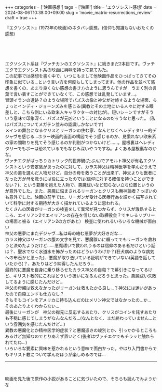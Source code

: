 +++
categories = ['映画感想']
tags = ['映画']
title = 'エクソシスト感想'
date = 2024-08-06T10:38:00+09:00
slug = 'movie_matrix-resurrections_review'
draft = true
+++

『エクソシスト』(1973年の映画)のネタバレ感想。(信仰も知識もないおたくの感想)
<!--more-->
<br>
<br>
<br>

エクソシスト系は『ヴァチカンのエクソシスト』に続きまだ2本目です。ヴァチエクでエクソシスト系の映画に興味を持って見てみた。
<br>
この記事では感想を書く中で、いつにもまして他映画作品をひっぱってきてその印象に似ている…という言い方を何度もしてしまってます。他の作品を並べて感想を書くの、あまり良くない感想の書き方のように思うんですが　うまく別の言葉で言い表すことができていなくて、この感想では乱発しています…。
<br>
冒頭イランの遺跡？のような場所でパズスの像と神父が対峙するような場面、ちょっとインディ・ジョーンズみを感じる(異教とその土地にいる人々に対する眼差しと、こちら側にいる欧米人キャラクターの対比が)。短いシーンですがそういう意味で印象深く、パズスが元凶ということになるのだろうなと思った。
(私はパズスについてメガテン並みの認識しかないです)
<br>
メインの舞台になるクリスとリーガンの住む家、なんとなくヘレディタリー的デジャヴを感じる…ホラー映画的画面の構図でそう感じるのか、見慣れない欧米系の家の間取りを見てそう感じるのか判別がつかないけど……。屋根裏はヘレディタリーでもボーは恐れているでもなじみ深いやつですね。よくある屋根裏なのかな。
<br>
ヴァチエクがばっちりカトリック的世界観(たぶん)でアモルト神父が有名エクソシストという安定感があったのに対して、カラス神父は精神医学を学んだうえで神父の道を選んだ人物だけど、自分の母を救うことが出来ず、神父よりも医者になった方が母を救うには役に立ったのでは(信仰に対する確信を持つことができない？)、という葛藤を抱えた人物で、悪魔祓いなど知らない立ち位置というのが意外でした。また、悪魔に悩まされるリーガンとクリスも無神論者？っぽいのも意外でした。映画の前半では、リーガンが受ける医療行為を細かく描写されていて科学に対する期待が大きく描かれているように思われる。
<br>
たくさんの医者がリーガンの検査をして異常が見つからず、クリスが激昂するところ、エイリアン2でエイリアンの存在を信じない取締役会？でキレるリプリーの場面と被る（エイリアン2の方があと）
検査に使われるいろいろな機械が面白い
<br>
神父の悪夢にまたデジャヴ…私は母の絡む悪夢が大好きだな…
<br>
カラス神父はリーガンの腹の文字を見て、悪魔祓いに頼ってでもリーガンを救おうと決めたようだけど……悪魔祓いで救われうるのは信仰のある者だけという話は？、聖水でなく水道水を怖がったのはどういうわけか？(狂犬病のような病気への布石かと思った)、悪魔が取り憑いている証明ができていない(英語を話していたから)？、あたりはどう納得したんだろう…
<br>
最終的に悪魔を自身に乗り移らせたカラス神父の自殺？で幕引きになってるけど、キリスト教的にこれはどういう扱いになるんだろうと思った。悪魔祓い失敗してるように感じたんだけど…
<br>
神父の母親は救えなかったがリーガンは救えたから良し…？神父には迷いがあったので自殺エンドも仕方なし？
<br>
そもそもコインをアメリカに持ち込んだのはメリン神父ではなかったの…か…　そのあたりよくわからない…
<br>
最後にリーガンが　神父の襟元に反応するあたり、クリスがコインを託すあたりも不穏に感じてしまうがなんなんだろ…(なんとなく、まだ終わっていません…という雰囲気を感じたんだけど…)
<br>
異教の悪魔化とか精神医学的症状？と悪魔憑きの峻別とか、引っかかるところもあるけど無知なのでとりあえず置いとく(後者はヴァチエクでもチラッと触れられてたね…)
<br>
いろいろな要素に興味を惹かれるという意味で面白かった。やはり入門書からでもキリスト教について学んだほうが楽しめるのでは…
<br>

***

<br>

映画を見た後で原作の小説があることに気づいたので、そちらも読んでみようかな
<br>